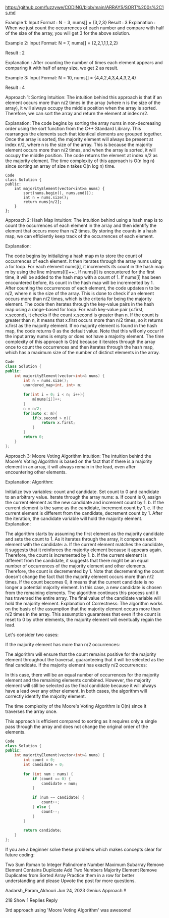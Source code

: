 https://github.com/fuzzywe/CODING/blob/main/ARRAYS/SORT%200s%2C1s.md

Example 1:
Input Format
: N = 3, nums[] = {3,2,3}
Result
: 3
Explanation
: When we just count the occurrences of each number and compare with half of the size of the array, you will get 3 for the above solution. 

Example 2:
Input Format:
  N = 7, nums[] = {2,2,1,1,1,2,2}

Result
: 2

Explanation
: After counting the number of times each element appears and comparing it with half of array size, we get 2 as result.

Example 3:
Input Format:
  N = 10, nums[] = {4,4,2,4,3,4,4,3,2,4}

Result
: 4

Approach 1: Sorting
Intuition:
The intuition behind this approach is that if an element occurs more than n/2 times in the array (where n is the size of the array), it will always occupy the middle position when the array is sorted. Therefore, we can sort the array and return the element at index n/2.

Explanation:
The code begins by sorting the array nums in non-decreasing order using the sort function from the C++ Standard Library. This rearranges the elements such that identical elements are grouped together.
Once the array is sorted, the majority element will always be present at index n/2, where n is the size of the array.
This is because the majority element occurs more than n/2 times, and when the array is sorted, it will occupy the middle position.
The code returns the element at index n/2 as the majority element.
The time complexity of this approach is O(n log n) since sorting an array of size n takes O(n log n) time.
```
Code
class Solution {
public:
    int majorityElement(vector<int>& nums) {
        sort(nums.begin(), nums.end());
        int n = nums.size();
        return nums[n/2];
    }
};
```
Approach 2: Hash Map
Intuition:
The intuition behind using a hash map is to count the occurrences of each element in the array and then identify the element that occurs more than n/2 times. By storing the counts in a hash map, we can efficiently keep track of the occurrences of each element.

Explanation:

The code begins by initializing a hash map m to store the count of occurrences of each element.
It then iterates through the array nums using a for loop.
For each element nums[i], it increments its count in the hash map m by using the line m[nums[i]]++;.
If nums[i] is encountered for the first time, it will be added to the hash map with a count of 1.
If nums[i] has been encountered before, its count in the hash map will be incremented by 1.
After counting the occurrences of each element, the code updates n to be n/2, where n is the size of the array. This is done to check if an element occurs more than n/2 times, which is the criteria for being the majority element.
The code then iterates through the key-value pairs in the hash map using a range-based for loop.
For each key-value pair (x.first, x.second), it checks if the count x.second is greater than n.
If the count is greater than n, it means that x.first occurs more than n/2 times, so it returns x.first as the majority element.
If no majority element is found in the hash map, the code returns 0 as the default value.
Note that this will only occur if the input array nums is empty or does not have a majority element.
The time complexity of this approach is O(n) because it iterates through the array once to count the occurrences and then iterates through the hash map, which has a maximum size of the number of distinct elements in the array.
```cpp
Code
class Solution {
public:
    int majorityElement(vector<int>& nums) {
        int n = nums.size();
        unordered_map<int, int> m;
        
        for(int i = 0; i < n; i++){
            m[nums[i]]++;
        }
        n = n/2;
        for(auto x: m){
            if(x.second > n){
                return x.first;
            }
        }
        return 0;
    }
};
```
Approach 3: Moore Voting Algorithm
Intuition:
The intuition behind the Moore's Voting Algorithm is based on the fact that if there is a majority element in an array, it will always remain in the lead, even after encountering other elements.

Explanation:
Algorithm:

Initialize two variables: count and candidate. Set count to 0 and candidate to an arbitrary value.
Iterate through the array nums:
a. If count is 0, assign the current element as the new candidate and increment count by 1.
b. If the current element is the same as the candidate, increment count by 1.
c. If the current element is different from the candidate, decrement count by 1.
After the iteration, the candidate variable will hold the majority element.
Explanation:

The algorithm starts by assuming the first element as the majority candidate and sets the count to 1.
As it iterates through the array, it compares each element with the candidate:
a. If the current element matches the candidate, it suggests that it reinforces the majority element because it appears again. Therefore, the count is incremented by 1.
b. If the current element is different from the candidate, it suggests that there might be an equal number of occurrences of the majority element and other elements. Therefore, the count is decremented by 1.
Note that decrementing the count doesn't change the fact that the majority element occurs more than n/2 times.
If the count becomes 0, it means that the current candidate is no longer a potential majority element. In this case, a new candidate is chosen from the remaining elements.
The algorithm continues this process until it has traversed the entire array.
The final value of the candidate variable will hold the majority element.
Explanation of Correctness:
The algorithm works on the basis of the assumption that the majority element occurs more than n/2 times in the array. This assumption guarantees that even if the count is reset to 0 by other elements, the majority element will eventually regain the lead.

Let's consider two cases:

If the majority element has more than n/2 occurrences:

The algorithm will ensure that the count remains positive for the majority element throughout the traversal, guaranteeing that it will be selected as the final candidate.
If the majority element has exactly n/2 occurrences:

In this case, there will be an equal number of occurrences for the majority element and the remaining elements combined.
However, the majority element will still be selected as the final candidate because it will always have a lead over any other element.
In both cases, the algorithm will correctly identify the majority element.

The time complexity of the Moore's Voting Algorithm is O(n) since it traverses the array once.

This approach is efficient compared to sorting as it requires only a single pass through the array and does not change the original order of the elements.
```cpp
Code
class Solution {
public:
    int majorityElement(vector<int>& nums) {
        int count = 0;
        int candidate = 0;
        
        for (int num : nums) {
            if (count == 0) {
                candidate = num;
            }
            
            if (num == candidate) {
                count++;
            } else {
                count--;
            }
        }
        
        return candidate;
    }
};
```

If you are a beginner solve these problems which makes concepts clear for future coding:

Two Sum
Roman to Integer
Palindrome Number
Maximum Subarray
Remove Element
Contains Duplicate
Add Two Numbers
Majority Element
Remove Duplicates from Sorted Array
Practice them in a row for better understanding and please Upvote the post for more questions.



Aadarsh_Param_Akhouri
Jun 24, 2023
Genius Approach !!

218
Show 1 Replies
Reply

3rd approach using 'Moore Voting Algorithm' was awesome!
